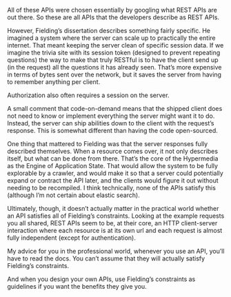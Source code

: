 All of these APIs were chosen essentially by googling what REST APIs are out there. So these are all APIs that the developers describe as REST APIs. 

However, Fielding’s dissertation describes something fairly specific. He imagined a system where the server can scale up to practically the entire internet. That meant keeping the server clean of specific session data. If we imagine the trivia site with its session token (designed to prevent repeating questions) the way to make that truly RESTful is to have the client send up (in the request) all the questions it has already seen. That’s more expensive in terms of bytes sent over the network, but it saves the server from having to remember anything per client.

Authorization also often requires a session on the server.

A small comment that code-on-demand means that the shipped client does not need to know or implement everything the server might want it to do. Instead, the server can ship abilities down to the client with the request’s response. This is somewhat different than having the code open-sourced.

One thing that mattered to Fielding was that the server responses fully described themselves. When a resource comes over, it not only describes itself, but what can be done from there. That’s the core of the Hypermedia as the Engine of Application State. That would allow the system to be fully explorable by a crawler, and would make it so that a server could potentially expand or contract the API later, and the clients would figure it out without needing to be recompiled. I think technically, none of the APIs satisfy this (although I’m not certain about elastic search).

Ultimately, though, it doesn’t actually matter in the practical world whether an API satisfies all of Fielding’s constraints. Looking at the example requests you all shared, REST APIs seem to be, at their core, an HTTP client-server interaction where each resource is at its own url and each request is almost fully independent (except for authentication).

My advice for you in the professional world, whenever you use an API, you’ll have to read the docs. You can’t assume that they will actually satisfy Fielding’s constraints.

And when you design your own APIs, use Fielding’s constraints as guidelines if you want the benefits they give you.



